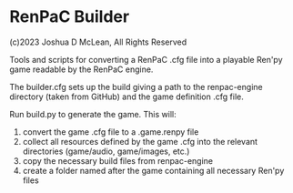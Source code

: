 # RenPaC Builder

(c)2023 Joshua D McLean, All Rights Reserved

Tools and scripts for converting a RenPaC .cfg file into a playable Ren'py game readable by the RenPaC engine.

The builder.cfg sets up the build giving a path to the renpac-engine directory (taken from GitHub) and the game definition .cfg file.

Run build.py to generate the game. This will:

1. convert the game .cfg file to a .game.renpy file
1. collect all resources defined by the game .cfg into the relevant directories (game/audio, game/images, etc.)
1. copy the necessary build files from renpac-engine
1. create a folder named after the game containing all necessary Ren'py files

